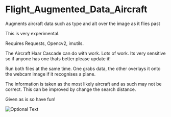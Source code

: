 # Flight_Augmented_Data_Aircraft
Augments aircraft data such as type and alt over the image as it flies past

This is very experimental.

Requires Requests, Opencv2, imutils.

The Aircraft Haar Cascade can do with work. Lots of work. Its very sensitive so if anyone has one thats better please update it!

Run both files at the same time. One grabs data, the other overlays it onto the webcam image if it recognises a plane.

The information is taken as the most likely aircraft and as such may not be correct. This can be improved by change the search distance.

Given as is so have fun!

![Optional Text](../master/sample.jpg)

